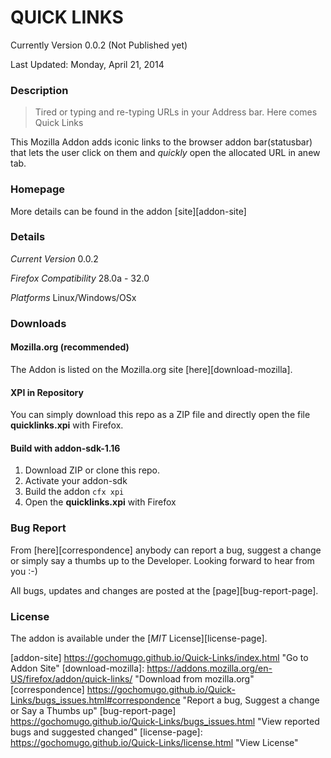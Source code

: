 # QUICK LINKS # 
Currently Version 0.0.2 (Not Published yet)


Last Updated: Monday, April 21, 2014

### Description ###
> Tired or typing and re-typing URLs in your Address bar. Here comes Quick Links

This Mozilla Addon adds iconic links to the browser addon bar(statusbar) that lets the user click on them and *quickly* open the allocated URL in anew tab.

### Homepage ###
More details can be found in the addon [site][addon-site]

### Details ####
*Current Version* 0.0.2

*Firefox Compatibility* 28.0a - 32.0

*Platforms* Linux/Windows/OSx

### Downloads ###

#### Mozilla.org (recommended) ####
The Addon is listed on the Mozilla.org site [here][download-mozilla].

#### XPI in Repository ####
You can simply download this repo as a ZIP file and directly open the file **quicklinks.xpi** with Firefox.

#### Build with addon-sdk-1.16 ####
1.	Download ZIP or clone this repo.
2.	Activate your addon-sdk
3.	Build the addon `cfx xpi`
4.	Open the **quicklinks.xpi** with Firefox

### Bug Report ###
From [here][correspondence] anybody can report a bug, suggest a change or simply say a thumbs up to the Developer. Looking forward to hear from you :-)

All bugs, updates and changes are posted  at the [page][bug-report-page]. 

### License ###
The addon is available under the [*MIT* License][license-page]. 


[addon-site]		https://gochomugo.github.io/Quick-Links/index.html "Go to Addon Site"
[download-mozilla]:	https://addons.mozilla.org/en-US/firefox/addon/quick-links/ "Download from mozilla.org"
[correspondence]	https://gochomugo.github.io/Quick-Links/bugs_issues.html#correspondence "Report a bug, Suggest a change or Say a Thumbs up"
[bug-report-page]	https://gochomugo.github.io/Quick-Links/bugs_issues.html "View reported bugs and suggested changed"
[license-page]: 	https://gochomugo.github.io/Quick-Links/license.html "View License"
